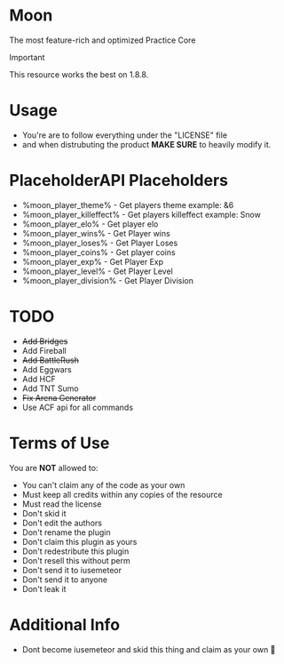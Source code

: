 # Moon
The most feature-rich and optimized Practice Core

> [!IMPORTANT]
> This resource works the best on 1.8.8.

# Usage
- You're are to follow everything under the "LICENSE" file
- and when distrubuting the product **MAKE SURE** to heavily modify it.

# PlaceholderAPI Placeholders
- %moon_player_theme% - Get players theme example: &6
- %moon_player_killeffect% - Get players killeffect example: Snow
- %moon_player_elo% - Get player elo
- %moon_player_wins% - Get Player wins
- %moon_player_loses% - Get Player Loses
- %moon_player_coins% - Get player coins
- %moon_player_exp% - Get Player Exp
- %moon_player_level% - Get Player Level
- %moon_player_division% - Get Player Division

# TODO
- ~~Add Bridges~~
- Add Fireball
- ~~Add BattleRush~~
- Add Eggwars
- Add HCF
- Add TNT Sumo
- ~~Fix Arena Generator~~
- Use ACF api for all commands

# Terms of Use
You are **NOT** allowed to:

- You can't claim any of the code as your own
- Must keep all credits within any copies of the resource
- Must read the license
- Don't skid it
- Don't edit the authors
- Don't rename the plugin
- Don't claim this plugin as yours
- Don't redestribute this plugin
- Don't resell this without perm
- Don't send it to iusemeteor
- Don't send it to anyone
- Don't leak it

# Additional Info
- Dont become iusemeteor and skid this thing and claim as your own 🙏
